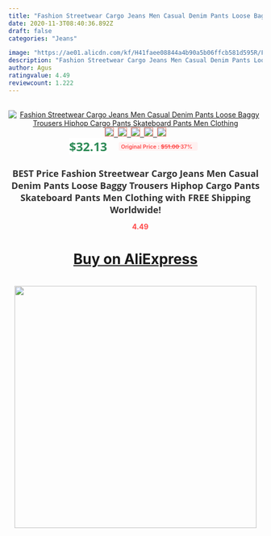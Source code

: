 ```yaml
---
title: "Fashion Streetwear Cargo Jeans Men Casual Denim Pants Loose Baggy Trousers Hiphop Cargo Pants Skateboard Pants Men Clothing"
date: 2020-11-3T08:40:36.892Z
draft: false
categories: "Jeans"

image: "https://ae01.alicdn.com/kf/H41faee08844a4b90a5b06ffcb581d595R/Fashion-Streetwear-Cargo-Jeans-Men-Casual-Denim-Pants-Loose-Baggy-Trousers-Hiphop-Cargo-Pants-Skateboard-Pants.jpg"
description: "Fashion Streetwear Cargo Jeans Men Casual Denim Pants Loose Baggy Trousers Hiphop Cargo Pants Skateboard Pants Men Clothing"
author: Agus
ratingvalue: 4.49
reviewcount: 1.222
---
```

<br>
<div style="text-align: center;">
<a href="https://s.click.aliexpress.com/e/_9G5ESZ" target="_blank" rel="nofollow noopener noreferrer"><img alt="Fashion Streetwear Cargo Jeans Men Casual Denim Pants Loose Baggy Trousers Hiphop Cargo Pants Skateboard Pants Men Clothing" class="magnifier-image" src="https://ae01.alicdn.com/kf/H41faee08844a4b90a5b06ffcb581d595R/Fashion-Streetwear-Cargo-Jeans-Men-Casual-Denim-Pants-Loose-Baggy-Trousers-Hiphop-Cargo-Pants-Skateboard-Pants.jpg_640x640.jpg">
<br>
<img style="border:1px solid salmon" src="https://ae01.alicdn.com/kf/H41faee08844a4b90a5b06ffcb581d595R/Fashion-Streetwear-Cargo-Jeans-Men-Casual-Denim-Pants-Loose-Baggy-Trousers-Hiphop-Cargo-Pants-Skateboard-Pants.jpg_120x120.jpg">&nbsp;&nbsp;<img style="border:1px solid salmon" src="https://ae01.alicdn.com/kf/He15bc6ee6bb44117a968bbb1f4359ae6t/Fashion-Streetwear-Cargo-Jeans-Men-Casual-Denim-Pants-Loose-Baggy-Trousers-Hiphop-Cargo-Pants-Skateboard-Pants.jpg_120x120.jpg">&nbsp;&nbsp;<img style="border:1px solid salmon" src="https://ae01.alicdn.com/kf/Hcf0550ea3ea34cf29f190ee261e59394i/Fashion-Streetwear-Cargo-Jeans-Men-Casual-Denim-Pants-Loose-Baggy-Trousers-Hiphop-Cargo-Pants-Skateboard-Pants.jpg_120x120.jpg">&nbsp;&nbsp;<img style="border:1px solid salmon" src="https://ae01.alicdn.com/kf/H78a4e2c41c1e420da320485d58e91e02u/Fashion-Streetwear-Cargo-Jeans-Men-Casual-Denim-Pants-Loose-Baggy-Trousers-Hiphop-Cargo-Pants-Skateboard-Pants.jpg_120x120.jpg">&nbsp;&nbsp;<img style="border:1px solid salmon" src="https://ae01.alicdn.com/kf/H447b846bfcb6420cbc6d132e57b00a8dK/Fashion-Streetwear-Cargo-Jeans-Men-Casual-Denim-Pants-Loose-Baggy-Trousers-Hiphop-Cargo-Pants-Skateboard-Pants.jpg_120x120.jpg"></a></div><br0>
<div style="text-align: center;"><span style="background-color: white; border: 0px; box-sizing: border-box; color: seagreen; display: inline-block; font-family: &quot;open sans&quot; , &quot;arial&quot; , &quot;helvetica&quot; , sans-serif , &quot;heiti&quot;; font-size: 24px; font-stretch: inherit; font-weight: 700; line-height: inherit; margin: 0px 10px 0px 0px; padding: 0px; vertical-align: middle;">$32.13 </span>
<span style="background: rgb(255 , 241 , 241); border-radius: 3px; border: 0px; box-sizing: border-box; color: #ff4747; display: inline-block; font-family: inherit; font-size: 12px; font-stretch: inherit; font-style: inherit; font-variant: inherit; font-weight: 600; line-height: inherit; margin: 0px; padding: 2px 5px; transform: scale(0.9); vertical-align: middle;">Original Price : <b style="text-decoration: line-through;">$51.00 </b> 37%&nbsp;&nbsp;</span></div>
<h1 style="color: #333333; display: inline-block; font-family: &quot;open sans&quot; , &quot;arial&quot; , &quot;helvetica&quot; , sans-serif , &quot;heiti&quot;; font-size: 18px; font-stretch: inherit; font-weight: 700; text-align: center;">BEST Price Fashion Streetwear Cargo Jeans Men Casual Denim Pants Loose Baggy Trousers Hiphop Cargo Pants Skateboard Pants Men Clothing with FREE Shipping Worldwide!</h1>
<div style="color: #ff4747; text-align: center;">
<img src="https://4.bp.blogspot.com/-M0ZcTcb-5uY/XleCXlxnR4I/AAAAAAAAAEc/OrjgMkXV1oMQFaCRZj5HQwOCBcu3w1FegCPcBGAYYCw/s1600/star.png" style="height: 15px;">&nbsp;<b>4.49</b></div>
<div class="button_cont" align="center"><a class="buynow_a" href="https://s.click.aliexpress.com/e/_9G5ESZ" target="_blank" rel="nofollow noopener noreferrer"><H1>Buy on AliExpress</H1></a></div><br>
<div class="separator" style="clear: both; text-align: center;">
<img src="https://lh3.googleusercontent.com/-pTy5HemUv9M/XlePHvY0dAI/AAAAAAAAAE4/0nX5iRUoIWY8eMW9Dpxeirr157OZliDIgCLcBGAsYHQ/s1600/badge.gif" width="480">
</div>
